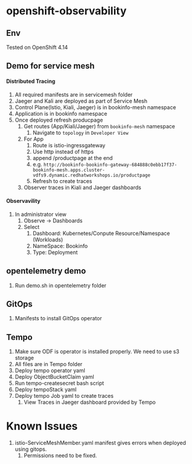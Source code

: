 # openshift-observability

## Env
Tested on OpenShift 4.14

## Demo for service mesh
#### Distributed Tracing
1. All required manifests are in servicemesh folder
2. Jaeger and Kali are deployed as part of Service Mesh
3. Control Plane(Istio, Kiali, Jaeger) is in bookinfo-mesh namespace 
4. Application is in bookinfo namespace
5. Once deployed refresh producpage
   1. Get routes (App/Kiali/Jaeger) from `bookinfo-mesh` namespace
      1. Navigate to `topology` in `Developer View`
   2. For App
      1. Route is istio-ingressgateway
      2. Use http instead of https
      3. append /productpage at the end
      4. e.g. `http://bookinfo-bookinfo-gateway-684888c0ebb17f37-bookinfo-mesh.apps.cluster-vdfs9.dynamic.redhatworkshops.io/productpage`
      5. Refresh to create traces
   3. Observer traces in Kiali and Jaeger dashboards
#### Observavility 
1. In administrator view
   1. Observe -> Dashboards
   2. Select
      1. Dashboard: Kubernetes/Conpute Resource/Namespace (Workloads)
      2. NameSpace: Bookinfo
      3. Type: Deployment

## opentelemetry demo
1.  Run demo.sh in opentelemetry folder


## GitOps
1. Manifests to install GitOps operator

## Tempo
1. Make sure ODF is operator is installed properly. We need to use s3 storage
2. All files are in Tempo folder
3. Deploy tempo operator yaml
4. Deploy ObjectBucketClaim yaml
5. Run tempo-createsecret bash script
6. Deploy tempoStack yaml
7. Deploy tempo Job yaml to create traces
   1. View Traces in Jaeger dashboard provided by Tempo


# Known Issues
1. istio-ServiceMeshMember.yaml manifest gives errors when deployed using gitops.
   1. Permissions need to be fixed.